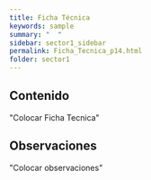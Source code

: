 ```yaml
---
title: Ficha Técnica
keywords: sample
summary: "  "
sidebar: sector1_sidebar
permalink: Ficha_Tecnica_p14.html
folder: sector1
---
```


## Contenido

"Colocar Ficha Tecnica"

## Observaciones

"Colocar observaciones"


